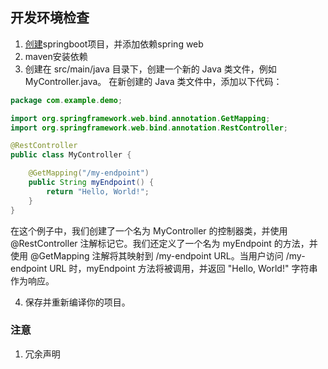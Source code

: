 ## 开发环境检查

1. [创建](https://start.spring.io/)springboot项目，并添加依赖spring web
2. maven安装依赖
3. 创建在 src/main/java 目录下，创建一个新的 Java 类文件，例如 MyController.java。
在新创建的 Java 类文件中，添加以下代码：
```java
package com.example.demo;

import org.springframework.web.bind.annotation.GetMapping;
import org.springframework.web.bind.annotation.RestController;

@RestController
public class MyController {

    @GetMapping("/my-endpoint")
    public String myEndpoint() {
        return "Hello, World!";
    }
}
```
在这个例子中，我们创建了一个名为 MyController 的控制器类，并使用 @RestController 注解标记它。我们还定义了一个名为 myEndpoint 的方法，并使用 @GetMapping 注解将其映射到 /my-endpoint URL。当用户访问 /my-endpoint URL 时，myEndpoint 方法将被调用，并返回 "Hello, World!" 字符串作为响应。

4. 保存并重新编译你的项目。

### 注意

1. 冗余声明
